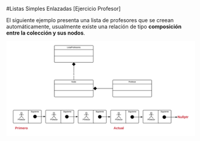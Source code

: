 #Listas Simples Enlazadas [Ejercicio Profesor]

El siguiente ejemplo presenta una lista de profesores que se creean automáticamente, usualmente existe una relación de tipo **composición entre la colección y sus nodos**.

![listas-simples-profesor](listas-simples-profesor.png)